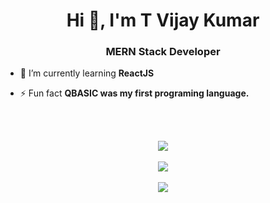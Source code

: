 <h1 align="center">Hi 👋, I'm T Vijay Kumar</h1>
<h3 align="center">MERN Stack Developer</h3>

- 🌱 I’m currently learning **ReactJS**

- ⚡ Fun fact **QBASIC was my first programing language.** 

<br/><br/>

<div align="center">

![](https://github-readme-stats.vercel.app/api?username=Vijay-CPP&theme=react&hide_border=true&include_all_commits=false&count_private=false)<br/><br/>
![](https://github-readme-streak-stats.herokuapp.com/?user=Vijay-CPP&theme=react&hide_border=true)<br/><br/>
![](https://github-readme-stats.vercel.app/api/top-langs/?username=Vijay-CPP&theme=react&hide_border=true&include_all_commits=false&count_private=false&layout=compact)

</div>
